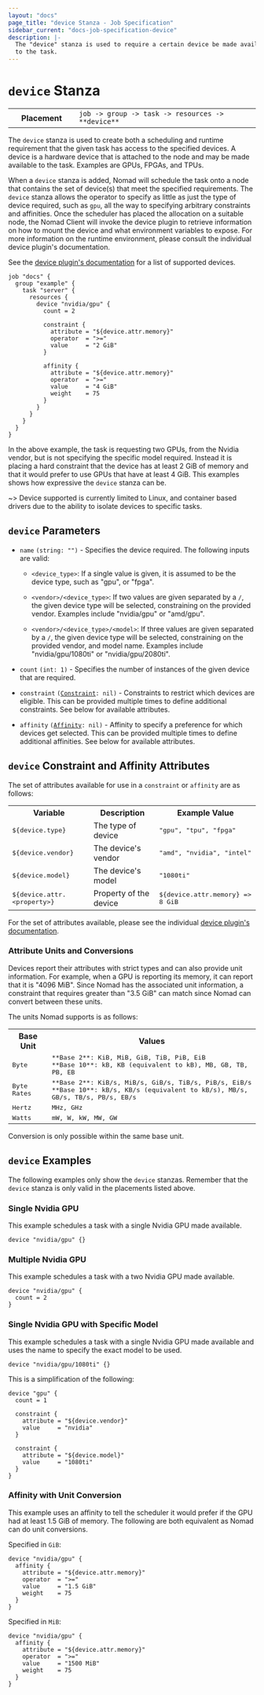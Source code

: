 ```yaml
---
layout: "docs"
page_title: "device Stanza - Job Specification"
sidebar_current: "docs-job-specification-device"
description: |-
  The "device" stanza is used to require a certain device be made available
  to the task.
---
```


# `device` Stanza

<table class="table table-bordered table-striped">
  <tr>
    <th width="120">Placement</th>
    <td>
      <code>job -> group -> task -> resources -> **device**</code>
    </td>
  </tr>
</table>

The `device` stanza is used to create both a scheduling and runtime requirement
that the given task has access to the specified devices. A device is a hardware
device that is attached to the node and may be made available to the task.
Examples are GPUs, FPGAs, and TPUs.

When a `device` stanza is added, Nomad will schedule the task onto a node that
contains the set of device(s) that meet the specified requirements. The `device` stanza
allows the operator to specify as little as just the type of device required,
such as `gpu`, all the way to specifying arbitrary constraints and affinities.
Once the scheduler has placed the allocation on a suitable node, the Nomad
Client will invoke the device plugin to retrieve information on how to mount the
device and what environment variables to expose. For more information on the
runtime environment, please consult the individual device plugin's documentation.

See the [device plugin's documentation][devices] for a list of supported devices.

```hcl
job "docs" {
  group "example" {
    task "server" {
      resources {
        device "nvidia/gpu" {
          count = 2

          constraint {
            attribute = "${device.attr.memory}"
            operator  = ">="
            value     = "2 GiB"
          }

          affinity {
            attribute = "${device.attr.memory}"
            operator  = ">="
            value     = "4 GiB"
            weight    = 75
          }
        }
      }
    }
  }
}
```

In the above example, the task is requesting two GPUs, from the Nvidia vendor,
but is not specifying the specific model required. Instead it is placing a hard
constraint that the device has at least 2 GiB of memory and that it would prefer
to use GPUs that have at least 4 GiB. This examples shows how expressive the
`device` stanza can be.

~> Device supported is currently limited to Linux, and container based drivers
due to the ability to isolate devices to specific tasks.

## `device` Parameters

- `name` `(string: "")` - Specifies the device required. The following inputs
  are valid:

  - `<device_type>`: If a single value is given, it is assumed to be the device
    type, such as "gpu", or "fpga".

  - `<vendor>/<device_type>`: If two values are given separated by a `/`, the
    given device type will be selected, constraining on the provided vendor.
    Examples include "nvidia/gpu" or "amd/gpu".

  - `<vendor>/<device_type>/<model>`: If three values are given separated by a `/`, the
    given device type will be selected, constraining on the provided vendor, and
    model name. Examples include "nvidia/gpu/1080ti" or "nvidia/gpu/2080ti".

- `count` `(int: 1)` - Specifies the number of instances of the given device
  that are required.

- `constraint` <code>([Constraint][]: nil)</code> - Constraints to restrict
  which devices are eligible. This can be provided multiple times to define
  additional constraints. See below for available attributes.

- `affinity` <code>([Affinity][]: nil)</code> - Affinity to specify a preference
  for which devices get selected. This can be provided multiple times to define
  additional affinities. See below for available attributes.

## `device` Constraint and Affinity Attributes

The set of attributes available for use in a `constraint` or `affinity` are as
follows:

<table class="table table-bordered table-striped">
  <tr>
    <th>Variable</th>
    <th>Description</th>
    <th>Example Value</th>
  </tr>
  <tr>
    <td><tt>${device.type}</tt></td>
    <td>The type of device</td>
    <td><tt>"gpu", "tpu", "fpga"</tt></td>
  </tr>
  <tr>
    <td><tt>${device.vendor}</tt></td>
    <td>The device's vendor</td>
    <td><tt>"amd", "nvidia", "intel"</tt></td>
  </tr>
  <tr>
    <td><tt>${device.model}</tt></td>
    <td>The device's model</td>
    <td><tt>"1080ti"</tt></td>
  </tr>
  <tr>
    <td><tt>${device.attr.&lt;property&gt;}</tt></td>
    <td>Property of the device</td>
    <td><tt>${device.attr.memory} => 8 GiB</tt></td>
  </tr>
</table>

For the set of attributes available, please see the individual [device plugin's
documentation][devices].

### Attribute Units and Conversions

Devices report their attributes with strict types and can also provide unit
information. For example, when a GPU is reporting its memory, it can report that
it is "4096 MiB". Since Nomad has the associated unit information, a constraint
that requires greater than "3.5 GiB" can match since Nomad can convert between
these units.

The units Nomad supports is as follows:

<table class="table table-bordered table-striped">
  <tr>
    <th>Base Unit</th>
    <th>Values</th>
  </tr>
  <tr>
    <td><tt>Byte</tt></td>
    <td><tt>**Base 2**: KiB, MiB, GiB, TiB, PiB, EiB<br>**Base 10**: kB, KB (equivalent to kB), MB, GB, TB, PB, EB</tt></td>
  </tr>
  <tr>
    <td><tt>Byte Rates</tt></td>
    <td><tt>**Base 2**: KiB/s, MiB/s, GiB/s, TiB/s, PiB/s, EiB/s<br>**Base 10**: kB/s, KB/s (equivalent to kB/s), MB/s, GB/s, TB/s, PB/s, EB/s</tt></td>
  </tr>
  <tr>
    <td><tt>Hertz</tt></td>
    <td><tt>MHz, GHz</tt></td>
  </tr>
  <tr>
    <td><tt>Watts</tt></td>
    <td><tt>mW, W, kW, MW, GW</tt></td>
  </tr>
</table>

Conversion is only possible within the same base unit.

## `device` Examples

The following examples only show the `device` stanzas. Remember that the
`device` stanza is only valid in the placements listed above.

### Single Nvidia GPU

This example schedules a task with a single Nvidia GPU made available.

```hcl
device "nvidia/gpu" {}
```

### Multiple Nvidia GPU

This example schedules a task with a two Nvidia GPU made available.

```hcl
device "nvidia/gpu" {
  count = 2
}
```

### Single Nvidia GPU with Specific Model

This example schedules a task with a single Nvidia GPU made available and uses
the name to specify the exact model to be used.

```hcl
device "nvidia/gpu/1080ti" {}
```

This is a simplification of the following:

```hcl
device "gpu" {
  count = 1

  constraint {
    attribute = "${device.vendor}"
    value     = "nvidia"
  }

  constraint {
    attribute = "${device.model}"
    value     = "1080ti"
  }
}
```

### Affinity with Unit Conversion

This example uses an affinity to tell the scheduler it would prefer if the GPU
had at least 1.5 GiB of memory. The following are both equivalent as Nomad can
do unit conversions.

Specified in `GiB`:

```hcl
device "nvidia/gpu" {
  affinity {
    attribute = "${device.attr.memory}"
    operator  = ">="
    value     = "1.5 GiB"
    weight    = 75
  }
}
```

Specified in `MiB`:

```hcl
device "nvidia/gpu" {
  affinity {
    attribute = "${device.attr.memory}"
    operator  = ">="
    value     = "1500 MiB"
    weight    = 75
  }
}
```

[affinity]: /docs/job-specification/affinity.html "Nomad affinity Job Specification"
[constraint]: /docs/job-specification/constraint.html "Nomad constraint Job Specification"
[devices]: /docs/devices/index.html "Nomad Device Plugins"
